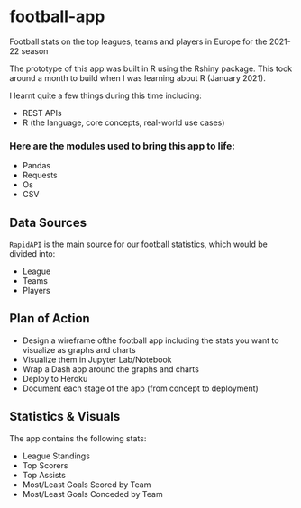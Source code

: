 # football-app
Football stats on the top leagues, teams and players in Europe for the 2021-22 season 


The prototype of this app was built in R using the Rshiny package. This took around a month to build when I was learning about R (January 2021). 

I learnt quite a few things during this time including:

- REST APIs
- R (the language, core concepts, real-world use cases)



### Here are the modules used to bring this app to life:

- Pandas
- Requests
- Os
- CSV


## Data Sources

`RapidAPI` is the main source for our football statistics, which would be divided into:
- League
- Teams
- Players



## Plan of Action 

- Design a wireframe ofthe football app including the stats you want to visualize as graphs and charts
- Visualize them in Jupyter Lab/Notebook
- Wrap a Dash app around the graphs and charts 
- Deploy to Heroku 
- Document each stage of the app (from concept to deployment)


## Statistics & Visuals

The app contains the following stats:

- League Standings 
- Top Scorers
- Top Assists
- Most/Least Goals Scored by Team
- Most/Least Goals Conceded by Team
